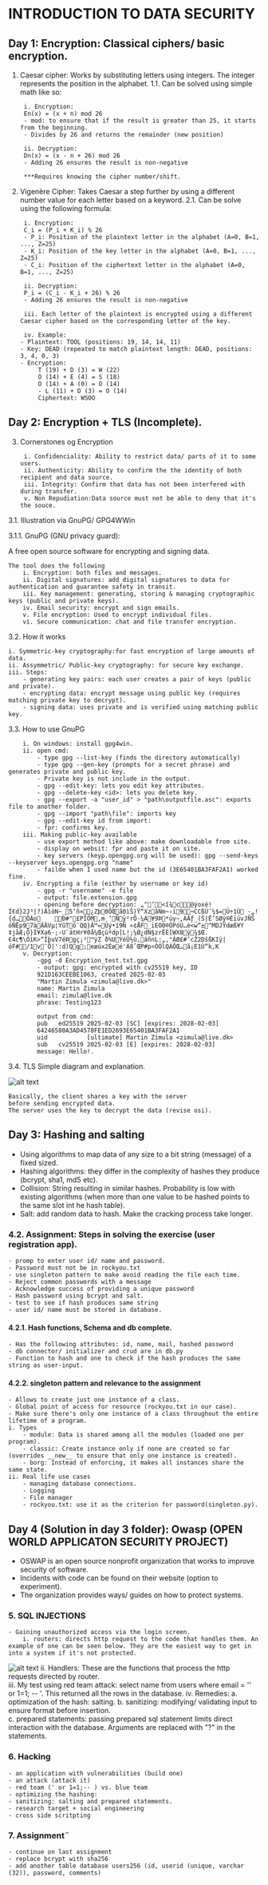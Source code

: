 # INTRODUCTION TO DATA SECURITY

## Day 1: Encryption: Classical ciphers/ basic encryption. 
1. Caesar cipher: Works by substituting letters using integers. The integer represents the position in the alphabet.
    1.1. Can be solved using simple math like so:

        i. Encryption:
        En(x) = (x + n) mod 26
        - mod: to ensure that if the result is greater than 25, it starts from the beginning.
        - Divides by 26 and returns the remainder (new position)

        ii. Decryption:
        Dn(x) = (x - n + 26) mod 26
        - Adding 26 ensures the result is non-negative

        ***Requires knowing the cipher number/shift.

2. Vigenère Cipher: Takes Caesar a step further by using a different number value for each letter based on a keyword.
    2.1. Can be solve using the following formula: 

        i. Encryption:
        C_i = (P_i + K_i) % 26
        - P_i: Position of the plaintext letter in the alphabet (A=0, B=1, ..., Z=25)
        - K_i: Position of the key letter in the alphabet (A=0, B=1, ..., Z=25)
        - C_i: Position of the ciphertext letter in the alphabet (A=0, B=1, ..., Z=25)

        ii. Decryption:
        P_i = (C_i - K_i + 26) % 26
        - Adding 26 ensures the result is non-negative

        iii. Each letter of the plaintext is encrypted using a different Caesar cipher based on the corresponding letter of the key.

        iv. Example:
       - Plaintext: TOOL (positions: 19, 14, 14, 11)
       - Key: DEAD (repeated to match plaintext length: DEAD, positions: 3, 4, 0, 3)
       - Encryption:
            T (19) + D (3) = W (22)
            O (14) + E (4) = S (18)
            O (14) + A (0) = O (14)
            - L (11) + D (3) = O (14)
            Ciphertext: WSOO

## Day 2: Encryption + TLS (Incomplete).
3. Cornerstones og Encryption

        i. Confidenciality: Ability to restrict data/ parts of it to some users.  
        ii. Authenticity: Ability to confirm the the identity of both recipient and data source. 
        iii. Integrity: Confirm that data has not been interfered with during transfer.
        v. Non Repudiation:Data source must not be able to deny that it's the souce. 

3.1. Illustration via GnuPG/ GPG4WWin

3.1.1. GnuPG (GNU privacy guard):

A free open source software for encrypting and signing data. 
    
    The tool does the following
        i. Encryption: both files and messages. 
        ii. Digital signatures: add digital signatures to data for authentication and guarantee safety in transit.
        iii. Key management: generating, storing & managing cryptographic keys (public and private keys). 
        iv. Email security: encrypt and sign emails. 
        v. File encryption: Used to encrypt individual files.  
        vi. Secure communication: chat and file transfer encryption. 
3.2. How it works

    i. Symmetric-key cryptography:for fast encryption of large amounts of data. 
    ii. Assymmetric/ Public-key cryptography: for secure key exchange. 
    iii. Steps: 
        - generating key pairs: each user creates a pair of keys (public and private).  
        - encrypting data: encrypt message using public key (requires matching private key to decrypt). 
        - signing data: uses private and is verified using matching public key.

3.3. How to use GnuPG
        
        i. On windows: install gpg4win. 
        ii. open cmd: 
            - type gpg --list-key (finds the directory automatically)
            - type gpg --gen-key (prompts for a secret phrase) and generates private and public key. 
            - Private key is not include in the output. 
            - gpg --edit-key: lets you edit key attributes. 
            - gpg --delete-key <id>: lets you delete key. 
            - gpg --export -a "user_id" > "path\outputfile.asc": exports file to another folder. 
            - gpg --import "path\file": imports key
            - gpg --edit-key id from import: 
            - fpr: confirms key. 
        iii. Making public-key available
            - use export method like above: make downloadable from site. 
            - display on websit: fpr and paste it on site.
            - key servers (keyp.opengpg.org will be used): gpg --send-keys --keyserver keys.opengpg.org "name" 
            - failde when I used name but the id (3E65401BA3FAF2A1) worked fine. 
        iv. Encrypting a file (either by username or key id)
            - gpg -r "username" -e file
            - output: file.extension.gpg
            - opening before decryption: „^’<î¾c@ýoxé!Í€d}2J³|?)ÄìöN~_5‘ñ×¿Zþ0ÕŒã0ìŠ)Ÿ“XzâNm~‹í9¬CCßÚ¯¼$=Ü÷1Ù -„!{d…ÔÀo	Ð#"£PÍÓM,m¸’Ñÿ²rÕ-¼Á¥9Þ*üy~‚AÂƒ_(Š|Ë’SØý®ÉïüvJÑŠ ôÑËp97àÂÄVµ¦YûTõ¨QQ}Â™=Uý•í9Ñ «¢ÅF_iEO0®ÖPóÚ…è<w“±^MDJŸdæß¥Y ‡jåÆ¡Ô}Í¥Xa6·;›U¯átHr¥0å¼Œçüºdp[L!;¼Ø¿dN§zrËÉ[WX8ÿ¾$Œ.€4c¶\ÖìK>“ÎþuV7éÞgç¡²™ýZ ð%UÝéÛ½ù,áñnL:„‚"ÂØ£#’cŽ2DšßKIÿ|óF#/1v¯Ô|':d)Qg;eæúx2Éøé'Á8ˆŒP#p¤ÒÖlQÀÕŒ…ã¡E1Ù“k‚K
        v. Decryption: 
            -gpg -d Encryption_test.txt.gpg
            - output: gpg: encrypted with cv25519 key, ID
            921D163CEEBE1063, created 2025-02-03
            "Martin Zimula <zimula@live.dk>"
            name: Martin Zimula
            email: zimula@live.dk
            phrase: Testing123

            output from cmd:
            pub   ed25519 2025-02-03 [SC] [expires: 2028-02-03]
            64246580A3AD4578FE1ED2693E65401BA3FAF2A1
            uid           [ultimate] Martin Zimula <zimula@live.dk>
            sub   cv25519 2025-02-03 [E] [expires: 2028-02-03]
            message: Hello!.
3.4. TLS 
Simple diagram and explanation.

![alt text](image-2.png)

    Basically, the client shares a key with the server 
    before sending encrypted data. 
    The server uses the key to decrypt the data (revise osi). 

## Day 3: Hashing and salting
- Using algorithms to map data of any size to a bit string (message) of a fixed sized. 
- Hashing algorithms: they differ in the complexity of hashes they produce (bcrypt, sha1, md5 etc).
- Collision: String resulting in similar hashes. Probability is low with existing algorithms (when more than one value to be hashed points to the same slot int he hash table). 
- Salt: add random data to hash. Make the cracking process take longer.  
 
### 4.2. Assignment: Steps in solving the exercise (user registration app). 

    - promp to enter user id/ name and password. 
    - Password must not be in rockyou.txt
    - use singleton pattern to make avoid reading the file each time. 
    - Reject common passwords with a message
    - Acknowledge success of providing a unique password 
    - Hash password using bcrypt and salt.
    - test to see if hash produces same string
    - user id/ name must be stored in database. 

#### 4.2.1. Hash functions, Schema and db complete.
    - Has the following attributes: id, name, mail, hashed password
    - db connector/ initializer and crud are in db.py
    - Function to hash and one to check if the hash produces the same string as user-input. 

#### 4.2.2. singleton pattern and relevance to the assignment
    - Allows to create just one instance of a class. 
    - Global point of access for resource (rockyou.txt in our case). 
    - Make sure there's only one instance of a class throughout the entire lifetime of a program.  
    i. Types
        - module: Data is shared among all the modules (loaded one per program). 
        - classic: Create instance only if none are created so far (overrides __new__ to ensure that only one instance is created).  
        - borg: Instead of enforcing, it makes all instances share the same state. 
    ii. Real life use cases
        - managing database connections. 
        - Logging
        - File manager
        - rockyou.txt: use it as the criterion for password(singleton.py). 

## Day 4 (Solution in day 3 folder): Owasp (OPEN WORLD APPLICATON SECURITY PROJECT)
- OSWAP is an open source nonprofit organization that works to improve security of software. 
- Incidents with code can be found on their website (option to experiment).
- The organization provides ways/ guides on how to protect systems.

### 5. SQL INJECTIONS
    - Gaining unauthorized access via the login screen.
        i. routers: directs http request to the code that handles them. An example of one can be seen below. They are the easiest way to get in into a system if it's not protected.   
 ![alt text](image-3.png)
        ii. Handlers: These are the functions that process the http requests directed by router.  
        iii. My test using red team attack: select name from users where email = '' or 1=1; -- '. This returned all the rows in the database.
        iv. Remedies: 
            a. optimization of the hash: salting. 
            b. sanitizing: modifying/ validating input to ensure format before insertion.    
            c. prepared statements: passing prepared sql statement limits direct interaction with the database. Arguments are replaced with "?" in the statements.  
    
### 6. Hacking
    - an application with vulnerabilities (build one)
    - an attack (attack it)
    - red team (' or 1=1;-- ) vs. blue team
    - optimizing the hashing: 
    - sanitizing: salting and prepared statements.
    - research target + social engineering
    - cross side scritpting
### 7. Assignment¨
    - continue on last assignment
    - replace bcrypt with sha256
    - add another table database users256 (id, userid (unique, varchar (32)), password, comments)




